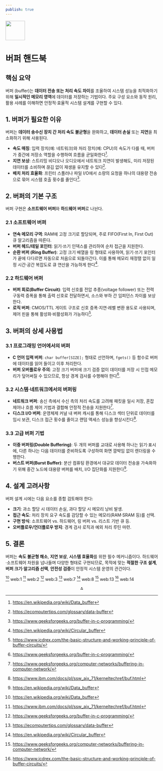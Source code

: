 ```yaml
---
publish: true
---
```


<img src="https://r2cdn.perplexity.ai/pplx-full-logo-primary-dark%402x.png" style="height:64px;margin-right:32px"/>

# 버퍼 핸드북

## 핵심 요약

버퍼 (buffer)는 **데이터 전송 또는 처리 속도 차이**를 조율하여 시스템 성능을 최적화하기 위해 **일시적인 메모리 영역**에 데이터를 저장하는 기법이다. 주요 구성 요소와 동작 원리, 활용 사례를 이해하면 안정적·효율적 시스템 설계를 구현할 수 있다.

## 1. 버퍼가 필요한 이유

버퍼는 **데이터 송수신 장치 간 처리 속도 불균형**을 완화하고, **데이터 손실** 또는 **지연**을 최소화하기 위해 사용된다.

- **속도 매칭**: 입력 장치(예: 네트워크)와 처리 장치(예: CPU)의 속도가 다를 때, 버퍼가 중간에 저장소 역할을 수행하여 흐름을 균일화한다[^1].
- **지연 보상**: 스트리밍 비디오나 오디오에서 네트워크 지연이 발생해도, 미리 저장된 데이터를 소비하며 끊김 없이 재생을 유지할 수 있다[^2].
- **배치 처리 효율화**: 프린터 스풀러나 파일 I/O에서 소량의 요청을 하나의 대용량 전송으로 묶어 시스템 호출 횟수를 줄인다[^3].


## 2. 버퍼의 기본 구조

버퍼 구현은 **소프트웨어 버퍼**와 **하드웨어 버퍼**로 나뉜다.

### 2.1 소프트웨어 버퍼

- **연속 메모리 구역**: RAM에 고정 크기로 할당되며, 주로 FIFO(First In, First Out) 큐 알고리즘을 따른다.
- **버퍼 헤드/테일 포인터**: 읽기·쓰기 인덱스를 관리하여 순차 접근을 지원한다.
- **순환 버퍼 (Ring Buffer)**: 고정 크기 배열을 링 형태로 사용하여, 읽기·쓰기 포인터가 끝에 다다르면 자동으로 처음으로 되돌아간다. 이를 통해 메모리 재정렬 없이 일정 시간·공간 복잡도로 큐 연산을 가능하게 한다[^4].


### 2.2 하드웨어 버퍼

- **버퍼 회로(Buffer Circuit)**: 입력 신호를 전압 추종(voltage follower) 또는 전력 구동력 증폭을 통해 출력 신호로 전달하면서, 소스와 부하 간 임피던스 차이를 보상한다.
- **로직 버퍼**: CMOS/TTL 게이트 구조로 신호 증폭·지연·레벨 변환 용도로 사용되며, 제어 핀을 통해 활성화·비활성화가 가능하다[^5].


## 3. 버퍼의 상세 사용법

### 3.1 프로그래밍 언어에서의 버퍼

- **C 언어 입력 버퍼**: `char buffer[SIZE];` 형태로 선언하며, `fgets()` 등 함수로 버퍼에 데이터를 읽어 들이고 이후 처리한다.
- **버퍼 오버플로우 주의**: 고정 크기 버퍼에 크기 검증 없이 데이터를 저장 시 인접 메모리가 덮어써질 수 있으므로, 항상 경계 검사를 수행해야 한다[^3].


### 3.2 시스템·네트워크에서의 버퍼링

- **네트워크 버퍼**: 송신 측에서 수신 측의 처리 속도를 고려해 패킷을 일시 저장, 혼잡 제어나 흐름 제어 기법과 결합해 안정적 전송을 지원한다[^6].
- **디스크 I/O 버퍼**: 운영체제 커널 내 버퍼 캐시를 통해 디스크 섹터 단위로 데이터를 임시 보관, 디스크 접근 횟수를 줄이고 랜덤 액세스 성능을 향상시킨다[^7].


### 3.3 고급 버퍼 기법

- **이중 버퍼링(Double Buffering)**: 두 개의 버퍼를 교대로 사용해 하나는 읽기·표시에, 다른 하나는 다음 데이터를 준비하도록 구성하여 화면 깜박임 없이 렌더링을 수행한다.
- **버스트 버퍼(Burst Buffer)**: 분산 컴퓨팅 환경에서 대규모 데이터 전송을 가속화하기 위해 중간 노드에 대용량 버퍼를 배치, I/O 집단화를 지원한다[^1].


## 4. 설계 고려사항

버퍼 설계 시에는 다음 요소를 종합 검토해야 한다:

- **크기**: 과소 할당 시 데이터 손실, 과다 할당 시 메모리 낭비 발생.
- **접근 속도**: 처리 장치 요구 속도를 감당할 수 있는 메모리(RAM·SRAM 등)를 선택.
- **구현 방식**: 소프트웨어 vs. 하드웨어, 링 버퍼 vs. 리스트 기반 큐 등.
- **오버플로우/언더플로우 방지**: 경계 검사 로직과 예외 처리 루틴 마련.


## 5. 결론

버퍼는 **속도 불균형 해소**, **지연 보상**, **시스템 효율화**를 위한 필수 메커니즘이다. 하드웨어·소프트웨어 차원을 넘나들며 다양한 형태로 구현되므로, 목적에 맞는 **적절한 구조 설계**, **버퍼 크기·알고리즘 선택**, **안전성 검증**이 안정적 시스템 운영의 관건이다.

[^1] web:1
[^7] web:2
[^3] web:3
[^2] web:7
[^4] web:8
[^6] web:13
[^5] web:14

<div style="text-align: center">⁂</div>

[^1]: https://en.wikipedia.org/wiki/Data_buffer

[^2]: https://ecomputertips.com/glossary/data-buffer

[^3]: https://www.geeksforgeeks.org/buffer-in-c-programming/

[^4]: https://en.wikipedia.org/wiki/Circular_buffer

[^5]: https://www.icdrex.com/the-basic-structure-and-working-principle-of-buffer-circuits/

[^6]: https://www.geeksforgeeks.org/computer-networks/buffering-in-computer-network/

[^7]: https://www.ibm.com/docs/pl/ssw_aix_71/kerneltechref/buf.html

[^8]: https://semiengineering.com/data-bufferings-role-grows/

[^9]: https://help.qlik.com/talend/en-US/change-data-capture-reference-guide/7.3/buffer-structure

[^10]: https://www.st.com/resource/en/technical_note/tn1397-page-program-operation-with-buffer-load-usage-stmicroelectronics.pdf

[^11]: https://en.wikipedia.org/wiki/Buffer_overflow

[^12]: https://www.youtube.com/watch?v=vnaVklRCRSY

[^13]: https://learn.microsoft.com/en-us/windows/win32/api/d3d11/ns-d3d11-d3d11_buffer_desc

[^14]: https://www.reddit.com/r/C_Programming/comments/1h6yt8i/what_exactly_is_a_buffer/

[^15]: https://makecode.microbit.org/types/buffer/using-buffers

[^16]: https://www.baeldung.com/cs/buffer

[^17]: https://learn.microsoft.com/ja-jp/windows/win32/direct3dhlsl/sm5-object-structuredbuffer

[^18]: https://clang.llvm.org/docs/SafeBuffers.html

[^19]: https://www.tely.ai/post/understanding-buffer-in-computer-systems-optimizing-data-storage-and-processing

[^20]: https://www.kernel.org/doc/html/v4.9/media/uapi/v4l/buffer.html

